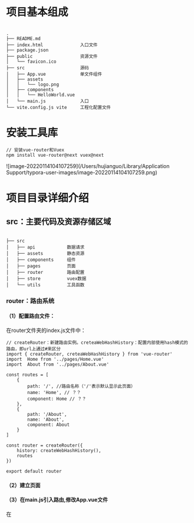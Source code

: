 # 项目基本组成

```

.
├── README.md
├── index.html           	入口文件
├── package.json
├── public               	资源文件
│   └── favicon.ico
├── src                  	源码
│   ├── App.vue          	单文件组件
│   ├── assets
│   │   └── logo.png
│   ├── components   
│   │   └── HelloWorld.vue
│   └── main.js          	入口
└── vite.config.js vite		工程化配置文件
```



# 安装工具库

```
// 安装vue-router和Vuex
npm install vue-router@next vuex@next
```

![image-20220114104107259](/Users/hujianguo/Library/Application Support/typora-user-images/image-20220114104107259.png)



# 项目目录详细介绍

## src：主要代码及资源存储区域

```

├── src
│   ├── api            数据请求
│   ├── assets         静态资源
│   ├── components     组件
│   ├── pages          页面
│   ├── router         路由配置
│   ├── store          vuex数据
│   └── utils          工具函数
```

### router：路由系统

#### （1）配置路由文件：

在router文件夹的index.js文件中：

```
// createRouter：新建路由实例。creteaWebHashHistory：配置内部使用hash模式的路由，即url上通过#来区分
import { createRouter, creteaWebHashHistory } from 'vue-router'
import  Home from '../pages/Home.vue'
import  About from '../pages/About.vue'

const routes = [
    {
        path: '/', //路由名称（'/'表示默认显示此页面）
        name: 'Home', // ？？
        component: Home // ？？
    },
    {
        path: '/About',
        name: 'About',
        component: About
    }
]

const router = createRouter({
    history: createWebHashHistory(),
    routes
})

export default router
```

#### （2）建立页面

#### （3）在main.js引入路由,修改App.vue文件



在 <script setup> 语法中，我们使用引入的 ref 函数包裹数字，返回的 count 变量就是响应式的数据，使用 add 函数实现数字的修改。需要注意的是，对于 ref 返回的响应式数据，我们需要修改 .value 才能生效，而在 <script setup> 标签内定义的变量和函数，都可以在模板中直接使用。

使用 Composition API 的逻辑来拆分代码，把一个功能相关的数据和方法都维护在一起。

# Vue3生命周期

setup在其他生命周期函数之前，也在data等之前

